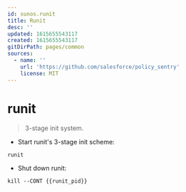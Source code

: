 ```yaml
---
id: sunos.runit
title: Runit
desc: ''
updated: 1615655543117
created: 1615655543117
gitDirPath: pages/common
sources:
  - name: ''
    url: 'https://github.com/salesforce/policy_sentry'
    license: MIT
---
```

# runit

> 3-stage init system.

- Start runit's 3-stage init scheme:

`runit`

- Shut down runit:

`kill --CONT {{runit_pid}}`

